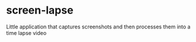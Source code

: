 screen-lapse
============

Little application that captures screenshots and then processes them into a time lapse video
